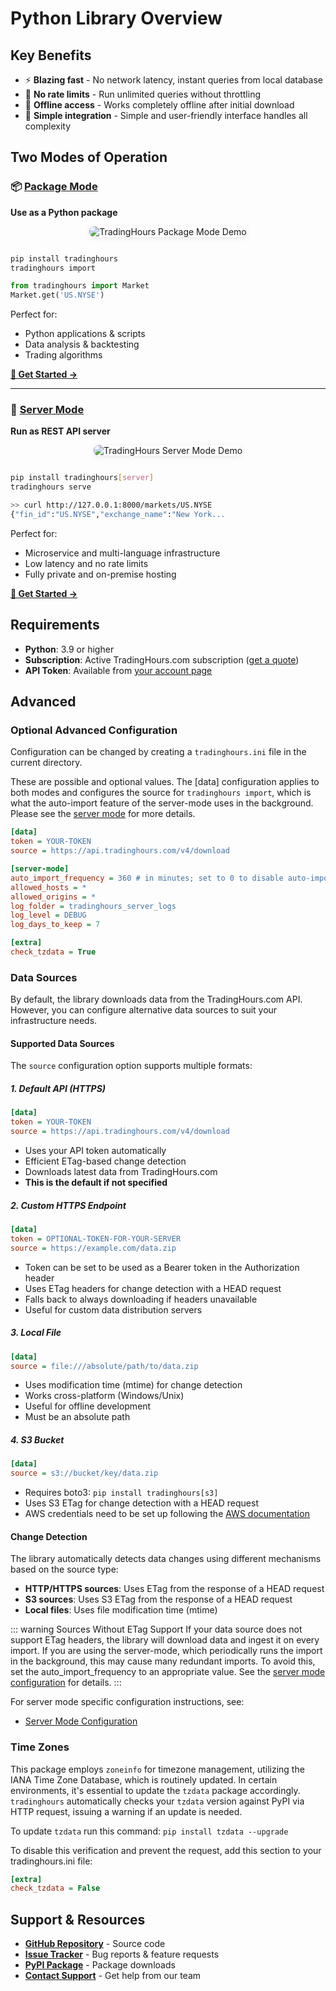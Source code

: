 # Python Library Overview
## Key Benefits

- ⚡ **Blazing fast** - No network latency, instant queries from local database
- 🚫 **No rate limits** - Run unlimited queries without throttling
- 💾 **Offline access** - Works completely offline after initial download
- 🔧 **Simple integration** - Simple and user-friendly interface handles all complexity

## Two Modes of Operation

### 📦 [Package Mode](https://docs.tradinghours.com/python-library/package-mode/getting-started)
**Use as a Python package**

<div align="center">
  <img src="/demos/th-python-demo.gif" alt="TradingHours Package Mode Demo" style="max-width: 100%; border-radius: 8px; box-shadow: 0 2px 8px rgba(0,0,0,0.08); margin-bottom: 1em;">
</div>

```bash
pip install tradinghours
tradinghours import
```
```python
from tradinghours import Market
Market.get('US.NYSE')
```

Perfect for:
- Python applications & scripts
- Data analysis & backtesting  
- Trading algorithms

**[📖 Get Started →](https://docs.tradinghours.com/python-library/package-mode/getting-started)**

---

### 🚀 [Server Mode](https://docs.tradinghours.com/python-library/server-mode/getting-started)
**Run as REST API server**

<div align="center">
  <img src="/demos/th-server-demo.gif" alt="TradingHours Server Mode Demo" style="max-width: 100%; border-radius: 8px; box-shadow: 0 2px 8px rgba(0,0,0,0.08); margin-bottom: 1em;">
</div>


```bash
pip install tradinghours[server]
tradinghours serve
```
```bash
>> curl http://127.0.0.1:8000/markets/US.NYSE
{"fin_id":"US.NYSE","exchange_name":"New York...
```

Perfect for:
- Microservice and multi-language infrastructure
- Low latency and no rate limits
- Fully private and on-premise hosting

**[📖 Get Started →](https://docs.tradinghours.com/python-library/server-mode/getting-started)**

## Requirements

- **Python**: 3.9 or higher
- **Subscription**: Active TradingHours.com subscription ([get a quote](https://www.tradinghours.com/data))
- **API Token**: Available from [your account page](https://www.tradinghours.com/user/api-tokens)

## Advanced
### Optional Advanced Configuration

Configuration can be changed by creating a `tradinghours.ini` file in the current directory.

These are possible and optional values. The [data] configuration applies to both modes and configures the source for `tradinghours import`, which is what the auto-import feature of the server-mode uses in the background. Please see the [server mode](https://docs.tradinghours.com/python-library/package-mode/configuration) for more details.

```ini
[data]
token = YOUR-TOKEN
source = https://api.tradinghours.com/v4/download

[server-mode]
auto_import_frequency = 360 # in minutes; set to 0 to disable auto-import
allowed_hosts = *
allowed_origins = *
log_folder = tradinghours_server_logs
log_level = DEBUG
log_days_to_keep = 7

[extra]
check_tzdata = True
```

### Data Sources

By default, the library downloads data from the TradingHours.com API. However, you can configure alternative data sources to suit your infrastructure needs.

#### Supported Data Sources

The `source` configuration option supports multiple formats:

##### 1. Default API (HTTPS)
```ini
[data]
token = YOUR-TOKEN
source = https://api.tradinghours.com/v4/download
```
- Uses your API token automatically
- Efficient ETag-based change detection
- Downloads latest data from TradingHours.com
- **This is the default if not specified**

##### 2. Custom HTTPS Endpoint
```ini
[data]
token = OPTIONAL-TOKEN-FOR-YOUR-SERVER
source = https://example.com/data.zip
```
- Token can be set to be used as a Bearer token in the Authorization header
- Uses ETag headers for change detection with a HEAD request
- Falls back to always downloading if headers unavailable
- Useful for custom data distribution servers

##### 3. Local File
```ini
[data]
source = file:///absolute/path/to/data.zip
```
- Uses modification time (mtime) for change detection
- Works cross-platform (Windows/Unix)
- Useful for offline development
- Must be an absolute path

##### 4. S3 Bucket
```ini
[data]
source = s3://bucket/key/data.zip
```
- Requires boto3: `pip install tradinghours[s3]`
- Uses S3 ETag for change detection with a HEAD request
- AWS credentials need to be set up following the [AWS documentation](https://docs.aws.amazon.com/cli/latest/userguide/cli-configure-files.html)

#### Change Detection

The library automatically detects data changes using different mechanisms based on the source type:

- **HTTP/HTTPS sources**: Uses ETag from the response of a HEAD request
- **S3 sources**: Uses S3 ETag from the response of a HEAD request
- **Local files**: Uses file modification time (mtime)

::: warning Sources Without ETag Support
If your data source does not support ETag headers, the library will download data and ingest it on every import. If you are using the server-mode, which periodically runs the import in the background, this may cause many redundant imports. To avoid this, set the auto_import_frequency to an appropriate value. See the [server mode configuration](https://docs.tradinghours.com/python-library/server-mode/configuration#automatic-data-updates) for details.
:::

For server mode specific configuration instructions, see:
- [Server Mode Configuration](https://docs.tradinghours.com/python-library/server-mode/configuration)


### Time Zones
This package employs `zoneinfo` for timezone management, utilizing the IANA Time Zone Database, 
which is routinely updated. In certain environments, it's essential to update the `tzdata` package accordingly. 
`tradinghours` automatically checks your `tzdata` version against PyPI via HTTP request, issuing a warning 
if an update is needed.

To update `tzdata` run this command: `pip install tzdata --upgrade`

To disable this verification and prevent the request, add this section to your tradinghours.ini file:
```ini
[extra]
check_tzdata = False
```

## Support & Resources

- **[GitHub Repository](https://github.com/tradinghours/tradinghours-python)** - Source code
- **[Issue Tracker](https://github.com/tradinghours/tradinghours-python/issues)** - Bug reports & feature requests
- **[PyPI Package](https://pypi.org/project/tradinghours/)** - Package downloads
- **[Contact Support](https://www.tradinghours.com/contact)** - Get help from our team
